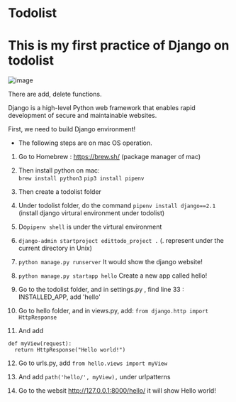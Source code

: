 # Todolist
# This is my first practice of Django on todolist
![image](https://github.com/LawrenceGao0224/todolist/blob/main/Result.png)

There are add, delete functions.  

Django is a high-level Python web framework that enables rapid development of secure and maintainable websites.   

First, we need to build Django environment!  
* The following steps are on mac OS operation.  

1. Go to Homebrew : https://brew.sh/ (package manager of mac)  

2. Then install python on mac:  
```brew install python3``` 
```pip3 install pipenv```

3. Then create a todolist folder  

4. Under todolist folder, do the command ```pipenv install django==2.1```  (install django virtural environment under todolist)

5. Do```pipenv shell``` is under the virtural environment  

6. ```django-admin startproject edittodo_project .``` (. represent under the current directory in Unix)  

7. ```python manage.py runserver``` It would show the django website!   

8. ```python manage.py startapp hello``` Create a new app called hello!  

9. Go to the todolist folder, and in settings.py , find line 33 : INSTALLED_APP, add 'hello'

10. Go to hello folder, and in views.py, add: ```from django.http import HttpResponse```

11. And add  
```
def myView(request):
  return HttpResponse("Hello world!")
```  

12. Go to urls.py, add ```from hello.views import myView```

13. And add ```path('hello/', myView),``` under urlpatterns 

14. Go to the websit http://127.0.0.1:8000/hello/ it will show Hello world!




